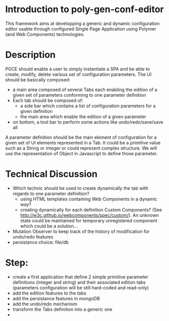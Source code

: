# Introduction to poly-gen-conf-editor
This framework aims at developping a generic and dynamic configuration editor usable through configured Single Page Application  using Polymer (and Web Components) technologies.

# Description
PGCE should enable a user to simply instantiate a SPA and be able to create, modify, delete various set of configuration parameters.
The UI should be basically composed:
- a main area composed of several Tabs each enabling the edition of a given set of parameters conforming to one parameter definition
- Each tab should be composed of:
  - a side bar which contains a list of configuration parameters for a given definition
  - the main area which enable the edition of a given parameter
- on bottom, a tool bar to perform some actions like undo/redo/save/save all

A parameter definition should be the main element of configuration for a given set of UI elements represented in a Tab.
It could be a primitive value such as a String or integer or could represent complex structure. We will use the representation of Object in Javascript to define those parameter.

# Technical Discussion

- Which technic should be used to create dynamically the tab with regards to one parameter definition?
  - using HTML templates containing Web Components in a dynamic way?
  - creating dynamically for each definition Custom Components? (See http://w3c.github.io/webcomponents/spec/custom/). An unknown state could be maintained for temporary unregistered component which could be a solution...
- Mutation Observer to keep track of the history of modification for undo/redo features
- persistance choice: file/db

# Step:

- create a first application that define 2 simple primitive parameter definitions (integer and string) and their associated edition tabs (parameters configuration will be still hard-coded and read-only)
- add the edition features to the tabs
- add the persistance features in mongoDB
- add the undo/redo mechanism
- transform the Tabs definition into a generic one
- 

